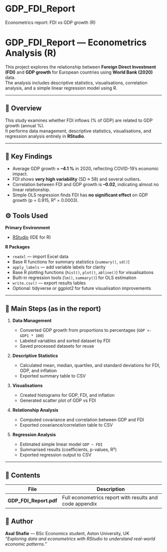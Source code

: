 # GDP_FDI_Report
Econometrics report: FDI vs GDP growth (R)

# GDP_FDI_Report — Econometrics Analysis (R)

This project explores the relationship between **Foreign Direct Investment (FDI)** and **GDP growth** for European countries using **World Bank (2020)** data.  
The analysis includes descriptive statistics, visualisations, correlation analysis, and a simple linear regression model using R.

---

## 📘 Overview

This study examines whether FDI inflows (% of GDP) are related to GDP growth (annual %).  
It performs data management, descriptive statistics, visualisations, and regression analysis entirely in **RStudio**.

---

## 🧠 Key Findings

- Average GDP growth ≈ **–4.1 %** in 2020, reflecting COVID-19’s economic impact.  
- FDI shows **very high variability** (SD ≈ 58) and several outliers.  
- Correlation between FDI and GDP growth is **–0.02**, indicating almost no linear relationship.  
- Simple OLS regression finds FDI has **no significant effect** on GDP growth (p = 0.915, R² = 0.0003).

## ⚙️ Tools Used

**Primary Environment**
- [RStudio](https://posit.co/download/rstudio-desktop/) (IDE for R)

**R Packages**
- `readxl` — import Excel data  
- Base R functions for summary statistics (`summary()`, `sd()`)  
- `apply_labels` — add variable labels for clarity  
- Base R plotting functions (`hist()`, `plot()`, `abline()`) for visualisations  
- Built-in regression tools (`lm()`, `summary()`) for OLS estimation  
- `write.csv()` — export results tables  
- Optional: tidyverse or ggplot2 for future visualisation improvements

---

## 🧾 Main Steps (as in the report)

1. **Data Management**
   - Converted GDP growth from proportions to percentages (`GDP <- GDP1 * 100`)
   - Labeled variables and sorted dataset by FDI  
   - Saved processed datasets for reuse
  
2. **Descriptive Statistics**
   - Calculated mean, median, quartiles, and standard deviations for FDI, GDP, and inflation  
   - Exported summary table to CSV  

3. **Visualisations**
   - Created histograms for GDP, FDI, and inflation  
   - Generated scatter plot of GDP vs FDI  

4. **Relationship Analysis**
   - Computed covariance and correlation between GDP and FDI  
   - Exported covariance/correlation table to CSV  

5. **Regression Analysis**
   - Estimated simple linear model `GDP ~ FDI`  
   - Summarised results (coefficients, p-values, R²)  
   - Exported regression output to CSV  

---

## 📂 Contents

| File | Description |
|------|--------------|
| **GDP_FDI_Report.pdf** | Full econometrics report with results and code appendix |

## 👤 Author

**Asal Shafie** — BSc Economics student, Aston University, UK  
*“Exploring data and econometrics with RStudio to understand real-world economic patterns.”*
